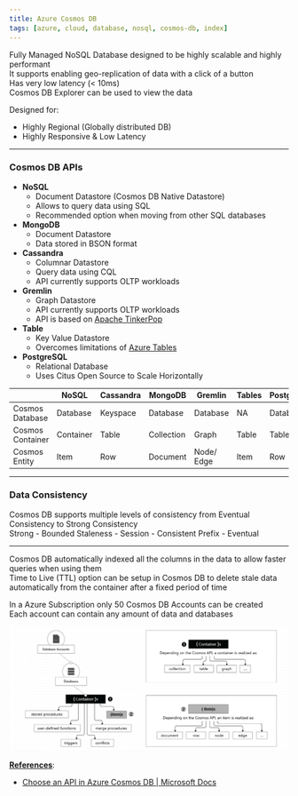 ```yaml
---
title: Azure Cosmos DB
tags: [azure, cloud, database, nosql, cosmos-db, index]
---
```


Fully Managed NoSQL Database designed to be highly scalable and highly performant  
It supports enabling geo-replication of data with a click of a button  
Has very low latency (\< 10ms)  
Cosmos DB Explorer can be used to view the data

Designed for:

* Highly Regional (Globally distributed DB)
* Highly Responsive & Low Latency

---

### Cosmos DB APIs

* **NoSQL**
	* Document Datastore (Cosmos DB Native Datastore)
	* Allows to query data using SQL
	* Recommended option when moving from other SQL databases
* **MongoDB**
	* Document Datastore
	* Data stored in BSON format
* **Cassandra**
	* Columnar Datastore
	* Query data using CQL
	* API currently supports OLTP workloads
* **Gremlin**
	* Graph Datastore
	* API currently supports OLTP workloads
	* API is based on [Apache TinkerPop](Apache%20TinkerPop.md)
* **Table**
	* Key Value Datastore
	* Overcomes limitations of [Azure Tables](../Azure%20Tables/Azure%20Tables.md)
* **PostgreSQL**
	* Relational Database
	* Uses Citus Open Source to Scale Horizontally

|                  | NoSQL     | Cassandra | MongoDB    | Gremlin    | Tables | PostgreSQL |
| ---------------- | --------- | --------- | ---------- | ---------- | ------ | ---------- |
| Cosmos Database  | Database  | Keyspace  | Database   | Database   | NA     | Database   |
| Cosmos Container | Container | Table     | Collection | Graph      | Table  | Table      |
| Cosmos Entity    | Item      | Row       | Document   | Node/ Edge | Item   | Row        |

---

### Data Consistency

Cosmos DB supports multiple levels of consistency from Eventual Consistency to Strong Consistency  
Strong - Bounded Staleness - Session - Consistent Prefix - Eventual

---

Cosmos DB automatically indexed all the columns in the data to allow faster queries when using them  
Time to Live (TTL) option can be setup in Cosmos DB to delete stale data automatically from the container after a fixed period of time

In a Azure Subscription only 50 Cosmos DB Accounts can be created  
Each account can contain any amount of data and databases

![Cosmos DB Structure|600](../../images/cosmos-db-structure.png)

**<u>References</u>**:
* [Choose an API in Azure Cosmos DB | Microsoft Docs](https://docs.microsoft.com/en-us/azure/cosmos-db/choose-api)